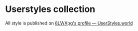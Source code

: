 # Userstyles collection

All style is published on [8LWXpg's profile — UserStyles.world](https://userstyles.world/user/8LWXpg)